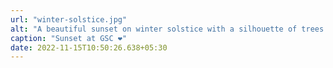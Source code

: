 ```yaml
---
url: "winter-solstice.jpg"
alt: "A beautiful sunset on winter solstice with a silhouette of trees in the background"
caption: "Sunset at GSC ❤️"
date: 2022-11-15T10:50:26.638+05:30
---
```

